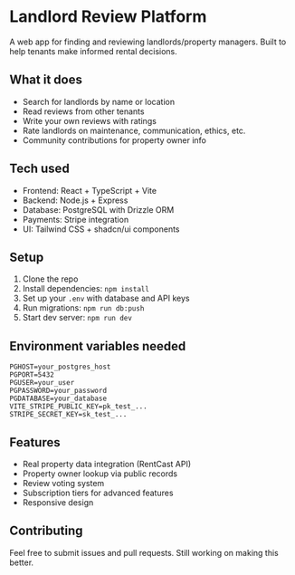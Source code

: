 # Landlord Review Platform

A web app for finding and reviewing landlords/property managers. Built to help tenants make informed rental decisions.

## What it does

- Search for landlords by name or location
- Read reviews from other tenants  
- Write your own reviews with ratings
- Rate landlords on maintenance, communication, ethics, etc.
- Community contributions for property owner info

## Tech used

- Frontend: React + TypeScript + Vite
- Backend: Node.js + Express
- Database: PostgreSQL with Drizzle ORM
- Payments: Stripe integration
- UI: Tailwind CSS + shadcn/ui components

## Setup

1. Clone the repo
2. Install dependencies: `npm install`
3. Set up your `.env` with database and API keys
4. Run migrations: `npm run db:push`
5. Start dev server: `npm run dev`

## Environment variables needed

```
PGHOST=your_postgres_host
PGPORT=5432
PGUSER=your_user
PGPASSWORD=your_password
PGDATABASE=your_database
VITE_STRIPE_PUBLIC_KEY=pk_test_...
STRIPE_SECRET_KEY=sk_test_...
```

## Features

- Real property data integration (RentCast API)
- Property owner lookup via public records
- Review voting system
- Subscription tiers for advanced features
- Responsive design

## Contributing

Feel free to submit issues and pull requests. Still working on making this better.